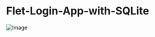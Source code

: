# Flet-Login-App-with-SQLite

![Image](https://github.com/user-attachments/assets/276b08ef-1969-47e8-8ab1-d6b2609e02c5)
